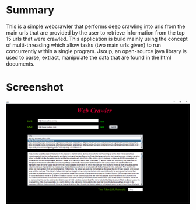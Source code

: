 # Summary
This is a simple webcrawler that performs deep crawling into urls from the main urls that are provided by the user to retrieve information from the top 15 urls that were crawled. This application is build mainly using the concept of multi-threading which allow tasks (two main urls given) to run concurrently within a single program. Jsoup, an open-source java library is used to parse, extract, manipulate the data that are found in the html documents.

# Screenshot
![Login Page](web_crawler_application.PNG)

